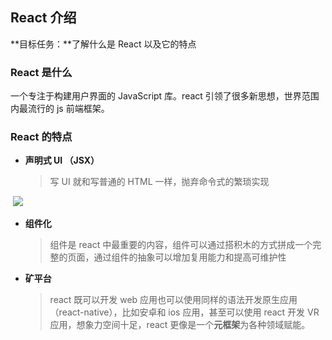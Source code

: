 ## React 介绍

**目标任务：**了解什么是 React 以及它的特点

### React 是什么

一个专注于构建用户界面的 JavaScript 库。react 引领了很多新思想，世界范围内最流行的 js 前端框架。

### React 的特点

- **声明式 UI （JSX）**

  > 写 UI 就和写普通的 HTML 一样，抛弃命令式的繁琐实现

​	![](/Users/Kurja/Desktop/Typora/React/%E7%AC%AC%E4%B8%80%E6%AC%A1%E7%B3%BB%E7%BB%9F%E5%AD%A6%E4%B9%A0/e6c9d24egy1h4mrwwrlzzj211y0ecab6.jpg)

- **组件化**

  > 组件是 react 中最重要的内容，组件可以通过搭积木的方式拼成一个完整的页面，通过组件的抽象可以增加复用能力和提高可维护性

- **矿平台**

  > react 既可以开发 web 应用也可以使用同样的语法开发原生应用（react-native），比如安卓和 ios 应用，甚至可以使用 react 开发 VR 应用，想象力空间十足，react 更像是一个**元框架**为各种领域赋能。